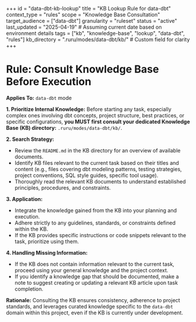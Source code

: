 +++
id = "data-dbt-kb-lookup"
title = "KB Lookup Rule for data-dbt"
context_type = "rules"
scope = "Knowledge Base Consultation"
target_audience = ["data-dbt"]
granularity = "ruleset"
status = "active"
last_updated = "2025-04-19" # Assuming current date based on environment details
tags = ["kb", "knowledge-base", "lookup", "data-dbt", "rules"]
kb_directory = ".ruru/modes/data-dbt/kb/" # Custom field for clarity
+++

# Rule: Consult Knowledge Base Before Execution

**Applies To:** `data-dbt` mode

**1. Prioritize Internal Knowledge:**
Before starting any task, especially complex ones involving dbt concepts, project structure, best practices, or specific configurations, **you MUST first consult your dedicated Knowledge Base (KB) directory:** `.ruru/modes/data-dbt/kb/`.

**2. Search Strategy:**
*   Review the `README.md` in the KB directory for an overview of available documents.
*   Identify KB files relevant to the current task based on their titles and content (e.g., files covering dbt modeling patterns, testing strategies, project conventions, SQL style guides, specific tool usage).
*   Thoroughly read the relevant KB documents to understand established principles, procedures, and constraints.

**3. Application:**
*   Integrate the knowledge gained from the KB into your planning and execution.
*   Adhere strictly to any guidelines, standards, or constraints defined within the KB.
*   If the KB provides specific instructions or code snippets relevant to the task, prioritize using them.

**4. Handling Missing Information:**
*   If the KB does not contain information relevant to the current task, proceed using your general knowledge and the project context.
*   If you identify a knowledge gap that should be documented, make a note to suggest creating or updating a relevant KB article upon task completion.

**Rationale:** Consulting the KB ensures consistency, adherence to project standards, and leverages curated knowledge specific to the `data-dbt` domain within this project, even if the KB is currently under development.

